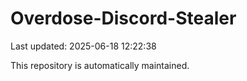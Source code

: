 # Overdose-Discord-Stealer

Last updated: 2025-06-18 12:22:38

This repository is automatically maintained.
